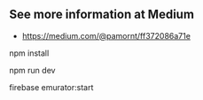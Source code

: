 
## See more information at Medium

- https://medium.com/@pamornt/ff372086a71e

npm install

npm run dev

firebase emurator:start 
